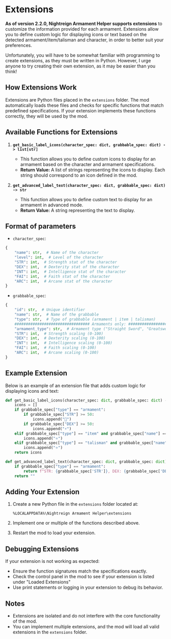 # Extensions

**As of version 2.2.0, Nightreign Armament Helper supports extensions** to customize the information provided for each armament. Extensions allow you to define custom logic for displaying icons or text based on the detected armament/item/talisman and character, in order to better suit your preferences. 

Unfortunately, you will have to be somewhat familiar with programming to create extensions, as they must be written in Python. However, I urge anyone to try creating their own extension, as it may be easier than you think!

## How Extensions Work

Extensions are Python files placed in the `extensions` folder. The mod automatically loads these files and checks for specific functions that match predefined specifications. If your extension implements these functions correctly, they will be used by the mod.

## Available Functions for Extensions

1. **`get_basic_label_icons(character_spec: dict, grabbable_spec: dict) -> list[str]`**
   - This function allows you to define custom icons to display for an armament based on the character and armament specifications.
   - **Return Value:** A list of strings representing the icons to display. Each string should correspond to an icon defined in the mod.

1. **`get_advanced_label_text(character_spec: dict, grabbable_spec: dict) -> str`**
   - This function allows you to define custom text to display for an armament in advanced mode.
   - **Return Value:** A string representing the text to display.

## Format of parameters

- `character_spec`:

```py
{
    "name": str,  # Name of the character
    "level": int,  # Level of the character
    "STR": int,  # Strength stat of the character
    "DEX": int,  # Dexterity stat of the character
    "INT": int,  # Intelligence stat of the character
    "FAI": int,  # Faith stat of the character
    "ARC": int,  # Arcane stat of the character
}
```

- `grabbable_spec`:

```py
{
    "id": str,  # Unique identifier
    "name": str,  # Name of the grabbable
    "type": str,  # Type of grabbable (armament | item | talisman)
    ################################# Armaments only: ##################################
    "armament_type": str,  # Armament type ("Straight Sword", "Greatsword", "Bow", etc.)
    "STR": int,  # Strength scaling (0-100)
    "DEX": int,  # Dexterity scaling (0-100)
    "INT": int,  # Intelligence scaling (0-100)
    "FAI": int,  # Faith scaling (0-100)
    "ARC": int,  # Arcane scaling (0-100)
}
```

## Example Extension

Below is an example of an extension file that adds custom logic for displaying icons and text:

```python
def get_basic_label_icons(character_spec: dict, grabbable_spec: dict) -> list[str]:
    icons = []
    if grabbable_spec["type"] == "armament":
        if grabbable_spec["STR"] >= 50:
            icons.append("💪")
        if grabbable_spec["DEX"] >= 50:
            icons.append("⚡")
    elif grabbable_spec["type"] == "item" and grabbable_spec["name"] == "Wending Grace":
        icons.append("⭐")
    elif grabbable_spec["type"] == "talisman" and grabbable_spec["name"] in ["Graven-School Talisman", "Radagon Icon", "Cerulean Amber Medallion"] and character_spec["name"] == "Recluse":
        icons.append("⭐")
    return icons

def get_advanced_label_text(character_spec: dict, grabbable_spec: dict) -> str:
    if grabbable_spec["type"] == "armament":
        return f"STR: {grabbable_spec['STR']}, DEX: {grabbable_spec['DEX']}"
    return ""
```

## Adding Your Extension

1. Create a new Python file in the `extensions` folder located at:

    ```text
    %LOCALAPPDATA%\Nightreign Armament Helper\extensions
    ```

2. Implement one or multiple of the functions described above.
3. Restart the mod to load your extension.

## Debugging Extensions

If your extension is not working as expected:

- Ensure the function signatures match the specifications exactly.
- Check the control panel in the mod to see if your extension is listed under "Loaded Extensions"
- Use print statements or logging in your extension to debug its behavior.

## Notes

- Extensions are isolated and do not interfere with the core functionality of the mod.
- You can implement multiple extensions, and the mod will load all valid extensions in the `extensions` folder.